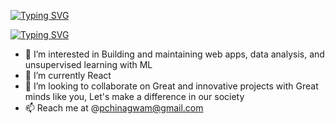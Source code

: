  [![Typing SVG](https://readme-typing-svg.demolab.com?font=Fira+Code&pause=1000&center=true&vCenter=true&width=320&lines=Hi+%2C+I'm+Peace+Chinagwam+%F0%9F%91%8B%F0%9F%8F%BD)](https://git.io/typing-svg)

 [![Typing SVG](https://readme-typing-svg.demolab.com?font=Fira+Code&pause=1000&color=F76428&center=true&vCenter=true&width=700&lines=Front-end+Engineer+;Web+Developer)](https://git.io/typing-svg)
- 👀 I’m interested in Building and maintaining web apps, data analysis, and unsupervised learning with ML
- 🌱 I’m currently React
- 💞️ I’m looking to collaborate on Great and innovative projects with Great minds like you, Let's make a difference in our society
- 📫 Reach me at @pchinagwam@gmail.com
